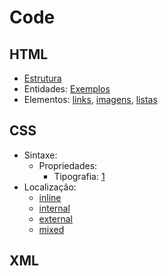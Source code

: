 # Code

## HTML

* [Estrutura](html/structure/)
* Entidades: [Exemplos](html/entity/index.html)
* Elementos: [links](html/link/index.html), [imagens](html/image/index.html), [listas](html/list/index.html)

## CSS

* Sintaxe:
  * Propriedades:
    * Tipografia: [1](css/text/index.html)
* Localização:
  * [inline](css/syntax/inline.html)
  * [internal](css/syntax/internal.html)
  * [external](css/syntax/external.html)
  * [mixed](css/syntax/mixed.html)

## XML
